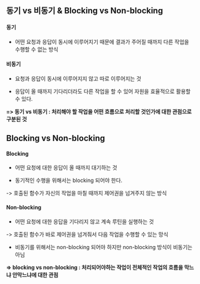 ## 동기 vs 비동기 & Blocking vs Non-blocking
#### 동기
- 어떤 요청과 응답이 동시에 이루어지기 때문에 결과가 주어질 때까지 다른 작업을 수행할 수 없는 방식

####  비동기 
- 요청과 응답이 동시에 이루어지지 않고 따로 이루어지는 것

- 응답이 올 때까지 기다리더라도 다른 작업을 할 수 있어 자원을 효율적으로 활용할 수 있다.

**=> 동기 vs 비동기 : 처리해야 할 작업을 어떤 흐름으로 처리할 것인가에 대한 관점으로 구분된 것**

## Blocking vs Non-blocking

#### Blocking

- 어떤 요청에 대한 응답이 올 때까지 대기하는 것

- 동기적인 수행을 위해서는 blocking 되어야 한다.

-> 호출된 함수가 자신의 작업을 마칠 때까지 제어권을 넘겨주지 않는 방식


#### Non-blocking

- 어떤 요청에 대한 응답을 기다리지 않고 계속 루틴을 실행하는 것

-> 호출된 함수가 바로 제어권을 넘겨줘서 다음 작업을 수행할 수 있는 망식

- 비동기를 위해서는 non-blocking 되어야 하지만 non-blocking 방식이 비동기는 아님

**=> blocking vs non-blocking : 처리되어야하는 작업이 전체적인 작업의 흐름을 막느냐 안막느냐에 대한 관점**


